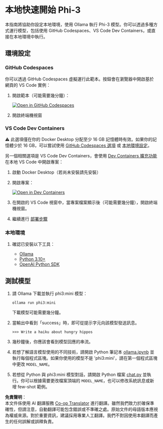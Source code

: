 <!--
CO_OP_TRANSLATOR_METADATA:
{
  "original_hash": "3edae6aebc3d0143037109e8af58f1ac",
  "translation_date": "2025-07-16T18:07:25+00:00",
  "source_file": "md/01.Introduction/01/01.EnvironmentSetup.md",
  "language_code": "mo"
}
-->
# 本地快速開始 Phi-3

本指南將協助你設定本地環境，使用 Ollama 執行 Phi-3 模型。你可以透過多種方式運行模型，包括使用 GitHub Codespaces、VS Code Dev Containers，或直接在本地環境中執行。

## 環境設定

### GitHub Codespaces

你可以透過 GitHub Codespaces 虛擬運行此範本。按鈕會在瀏覽器中開啟基於網頁的 VS Code 實例：

1. 開啟範本（可能需要幾分鐘）：

    [![Open in GitHub Codespaces](https://github.com/codespaces/badge.svg)](https://codespaces.new/microsoft/phi-3cookbook)

2. 開啟終端機視窗

### VS Code Dev Containers

⚠️ 此選項僅在你的 Docker Desktop 分配至少 16 GB 記憶體時有效。如果你的記憶體少於 16 GB，可以嘗試使用 [GitHub Codespaces 選項](../../../../../md/01.Introduction/01) 或 [本地環境設定](../../../../../md/01.Introduction/01)。

另一個相關選項是 VS Code Dev Containers，會使用 [Dev Containers 擴充功能](https://marketplace.visualstudio.com/items?itemName=ms-vscode-remote.remote-containers) 在本地 VS Code 中開啟專案：

1. 啟動 Docker Desktop（若尚未安裝請先安裝）
2. 開啟專案：

    [![Open in Dev Containers](https://img.shields.io/static/v1?style=for-the-badge&label=Dev%20Containers&message=Open&color=blue&logo=visualstudiocode)](https://vscode.dev/redirect?url=vscode://ms-vscode-remote.remote-containers/cloneInVolume?url=https://github.com/microsoft/phi-3cookbook)

3. 在開啟的 VS Code 視窗中，當專案檔案顯示後（可能需要幾分鐘），開啟終端機視窗。
4. 繼續進行 [部署步驟](../../../../../md/01.Introduction/01)

### 本地環境

1. 確認已安裝以下工具：

    * [Ollama](https://ollama.com/)
    * [Python 3.10+](https://www.python.org/downloads/)
    * [OpenAI Python SDK](https://pypi.org/project/openai/)

## 測試模型

1. 請 Ollama 下載並執行 phi3:mini 模型：

    ```shell
    ollama run phi3:mini
    ```

    下載模型可能需要幾分鐘。

2. 當輸出中看到「success」時，即可從提示字元向該模型發送訊息。

    ```shell
    >>> Write a haiku about hungry hippos
    ```

3. 幾秒鐘後，你應該會看到模型回應的串流。

4. 若想了解語言模型使用的不同技術，請開啟 Python 筆記本 [ollama.ipynb](../../../../../code/01.Introduce/ollama.ipynb) 並執行每個程式區塊。如果你使用的模型不是 'phi3:mini'，請在第一個程式區塊中更改 `MODEL_NAME`。

5. 若想從 Python 與 phi3:mini 模型對話，請開啟 Python 檔案 [chat.py](../../../../../code/01.Introduce/chat.py) 並執行。你可以根據需要更改檔案頂端的 `MODEL_NAME`，也可以修改系統訊息或新增 few-shot 範例。

**免責聲明**：  
本文件係使用 AI 翻譯服務 [Co-op Translator](https://github.com/Azure/co-op-translator) 進行翻譯。雖然我們致力於確保準確性，但請注意，自動翻譯可能包含錯誤或不準確之處。原始文件的母語版本應視為權威來源。對於重要資訊，建議採用專業人工翻譯。我們不對因使用本翻譯而產生的任何誤解或誤釋負責。